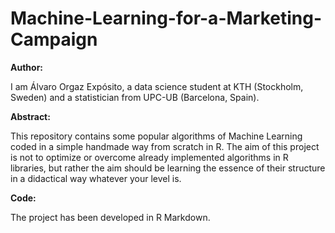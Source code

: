 # Machine-Learning-for-a-Marketing-Campaign

**Author:**

I am Álvaro Orgaz Expósito, a data science student at KTH (Stockholm, Sweden) and a statistician from UPC-UB (Barcelona, Spain).

**Abstract:** 

This repository contains some popular algorithms of Machine Learning coded in a simple handmade way from scratch in R. The aim of this project is not to optimize or overcome already implemented algorithms in R libraries, but rather the aim should be learning the essence of their structure in a didactical way whatever your level is.

**Code:** 

The project has been developed in R Markdown.
